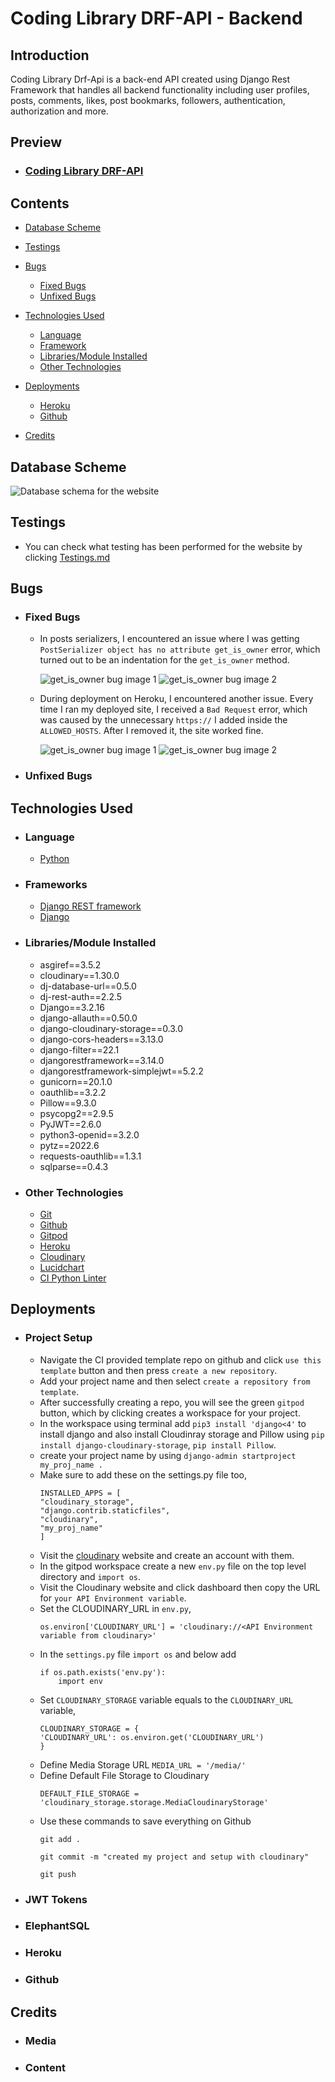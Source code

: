 # Coding Library DRF-API - Backend

## Introduction

Coding Library Drf-Api is a back-end API created using Django Rest Framework that handles all backend functionality including user profiles, posts, comments, likes, post bookmarks, followers, authentication, authorization and more.

## Preview
* ### [Coding Library DRF-API ](https://coding-library-drf-api.herokuapp.com/) 

## Contents
* [Database Scheme](#database-scheme)

* [Testings](#testings)

* [Bugs](#bugs)
    * [Fixed Bugs](#fixed-bugs)
    * [Unfixed Bugs](#unfixed-bugs)

* [Technologies Used](#technologies-used)

    * [Language](#language)
    * [Framework](#frameworks)
    * [Libraries/Module Installed](#librariesmodule-installed)
    * [Other Technologies](#other-technologies)

* [Deployments](#deployments)

    * [Heroku](#heroku)
    * [Github](#github)

* [Credits](#credits)


## Database Scheme
![Database schema for the website](static/readme-images/database-schema.png)

## Testings
* You can check what testing has been performed for the website by clicking [Testings.md](Testings.md)

## Bugs

* ### Fixed Bugs
    * In posts serializers, I encountered an issue where I was getting `PostSerializer object has no attribute get_is_owner` error, which turned out to be an indentation for the `get_is_owner` method.  

        ![get_is_owner bug image 1](static/readme-images/get_is_owner-bug-1.png)
        ![get_is_owner bug image 2](static/readme-images/get_is_owner-bug-2.png)  

    * During deployment on Heroku, I encountered another issue. Every time I ran my deployed site, I received a `Bad Request` error, which was caused by the unnecessary `https://` I added inside the `ALLOWED_HOSTS`. After I removed it, the site worked fine.

        ![get_is_owner bug image 1](static/readme-images/bad-request-deployed-error-1.png)
        ![get_is_owner bug image 2](static/readme-images/bad-request-deployed-error-2.png) 

        
* ### Unfixed Bugs

## Technologies Used

* ### Language
    * [Python](https://www.python.org/) 
* ### Frameworks
    * [Django REST framework](https://www.django-rest-framework.org/)
    * [Django](https://docs.djangoproject.com/en/4.1/)

* ### Libraries/Module Installed
    * asgiref==3.5.2
    * cloudinary==1.30.0
    * dj-database-url==0.5.0
    * dj-rest-auth==2.2.5
    * Django==3.2.16
    * django-allauth==0.50.0
    * django-cloudinary-storage==0.3.0
    * django-cors-headers==3.13.0
    * django-filter==22.1
    * djangorestframework==3.14.0
    * djangorestframework-simplejwt==5.2.2
    * gunicorn==20.1.0
    * oauthlib==3.2.2
    * Pillow==9.3.0
    * psycopg2==2.9.5
    * PyJWT==2.6.0
    * python3-openid==3.2.0
    * pytz==2022.6
    * requests-oauthlib==1.3.1
    * sqlparse==0.4.3

* ### Other Technologies
    * [Git](https://git-scm.com/)
    * [Github](https://github.com/)
    * [Gitpod](https://gitpod.io/workspaces)
    * [Heroku](https://dashboard.heroku.com/apps)
    * [Cloudinary](https://cloudinary.com/)
    * [Lucidchart](https://lucid.app/documents#/dashboard)
    * [CI Python Linter](https://pep8ci.herokuapp.com/)

## Deployments
* ### Project Setup
    * Navigate the CI provided template repo on github and click `use this template` button and then press `create a new repository`.
    * Add your project name and then select `create a repository from template`.
    * After successfully creating a repo, you will see the green `gitpod` button, which by clicking creates a workspace for your project.
    * In the workspace using terminal add `pip3 install 'django<4'` to install django and also install Cloudinray storage and Pillow using `pip install django-cloudinary-storage`, `pip install Pillow`.
    * create your project name by using `django-admin startproject my_proj_name .`
    * Make sure to add these on the settings.py file too,  
        ```
        INSTALLED_APPS = [
        "cloudinary_storage",
        "django.contrib.staticfiles",
        "cloudinary",
        "my_proj_name"
        ] 
        ```
    * Visit the [cloudinary](https://cloudinary.com/) website and create an account with them.
    * In the gitpod workspace create a new `env.py` file on the top level directory and `import os`.
    * Visit the Cloudinary website and click dashboard then copy the URL for `your API Environment variable`.
    * Set the CLOUDINARY_URL in `env.py`,
        ```
        os.environ['CLOUDINARY_URL'] = 'cloudinary://<API Environment variable from cloudinary>'
        ```
    * In the `settings.py` file `import os` and below add
        ```
        if os.path.exists('env.py'):
            import env
        ```
    * Set `CLOUDINARY_STORAGE` variable equals to the `CLOUDINARY_URL` variable,
        ```
        CLOUDINARY_STORAGE = {
        'CLOUDINARY_URL': os.environ.get('CLOUDINARY_URL')
        }
        ```
    * Define Media Storage URL
        `MEDIA_URL = '/media/'`
    * Define Default File Storage to Cloudinary
        ```
        DEFAULT_FILE_STORAGE = 'cloudinary_storage.storage.MediaCloudinaryStorage'
        ```
    * Use these commands to save everything on Github
        ```
        git add .  

        git commit -m "created my project and setup with cloudinary"

        git push
        ```



* ### JWT Tokens
* ### ElephantSQL
* ### Heroku
* ### Github

## Credits
* ### Media
* ### Content




